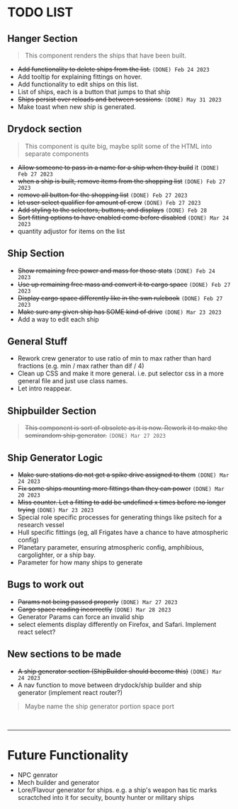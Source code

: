 
# TODO LIST

## Hanger Section

> This component renders the ships that have been built.

* ~~Add functionality to delete ships from the list.~~ ``(DONE) Feb 24 2023``
* Add tooltip for explaining fittings on hover.
* Add functionality to edit ships on this list.
* List of ships, each is a button that jumps to that ship
* ~~Ships persist over reloads and between sessions.~~ ``(DONE) May 31 2023``
* Make toast when new ship is generated.  
  
## Drydock section

> This component is quite big, maybe split some of the HTML into separate components

* ~~Allow someone to pass in a name for a ship when they build~~ it `(DONE) Feb 27 2023`
* ~~when a ship is built, remove items from the shopping list~~ ``(DONE) Feb 27 2023``
* ~~remove all button for the shopping list~~ ``(DONE) Feb 27 2023``
* ~~let user select qualifier for amount of crew~~ ``(DONE) Feb 27 2023``
* ~~Add styling to the selectors, buttons, and displays~~ ``(DONE) Feb 28``
* ~~Sort fitting options to have enabled come before disabled~~ `(DONE) Mar 24 2023`
* quantity adjustor for items on the list

## Ship Section

* ~~Show remaining free power and mass for those stats~~ ``(DONE) Feb 24 2023``
* ~~Use up remaining free mass and convert it to cargo space~~ ``(DONE) Feb 27 2023``
* ~~Display cargo space differently like in the swn rulebook~~ ``(DONE) Feb 27 2023``
* ~~Make sure any given ship has SOME kind of drive~~ `(DONE) Mar 23 2023`
* Add a way to edit each ship

## General Stuff

* Rework crew generator to use ratio of min to max rather than hard fractions (e.g. min / max rather than dif / 4)  
* Clean up CSS and make it more general. i.e. put selector css in a more general file and just use class names.
* Let intro reappear.

## Shipbuilder Section

> ~~This component is sort of obsolete as it is now. Rework it to make the semirandom ship generator.~~ `(DONE) Mar 27 2023`

## Ship Generator Logic

* ~~Make sure stations do not get a spike drive assigned to them~~ `(DONE) Mar 24 2023`
* ~~Fix some ships mounting more fittings than they can power~~ ``(DONE) Mar 20 2023``
* ~~Miss counter. Let a fitting to add be undefined x times before no longer trying~~ `(DONE) Mar 23 2023`
* Special role specific processes for generating things like psitech for a research vessel
* Hull specific fittings (eg, all Frigates have a chance to have atmospheric config)
* Planetary parameter, ensuring atmospheric config, amphibious, cargolighter, or a ship bay.
* Parameter for how many ships to generate

## Bugs to work out

* ~~Params not being passed properly~~ `(DONE) Mar 27 2023`
* ~~Cargo space reading incorrectly~~ `(DONE) Mar 28 2023`
* Generator Params can force an invalid ship
* select elements display differently on Firefox, and Safari. Implement react select?

## New sections to be made

* ~~A ship generator section (ShipBuilder should become this)~~ `(DONE) Mar 24 2023`
* A nav function to move between drydock/ship builder and ship generator (implement react router?)
> Maybe name the ship generator portion space port

<br>

***

# Future Functionality

* NPC genrator
* Mech builder and generator
* Lore/Flavour generator for ships. e.g. a ship's weapon has tic marks scractched into it for secuity, bounty hunter or military ships
